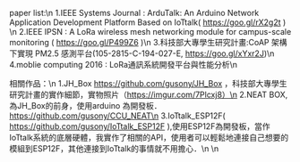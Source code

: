 paper list:\n
1.IEEE Systems Journal : ArduTalk: An Arduino Network Application Development Platform Based on IoTtalk( https://goo.gl/rX2g2t ) \n
2.IEEE IPSN : A LoRa wireless mesh networking module for campus-scale monitoring ( https://goo.gl/P499Z6 )\n
3.科技部大專學生研究計畫:CoAP 架構下實現 PM2.5 感測平台(105-2815-C-194-027-E, https://goo.gl/xYxr2J)\n
4.moblie computing 2016 : LoRa通訊系統開發平台與性能分析\n

相關作品：\n
1.JH_Box https://github.com/gusony/JH_Box ，科技部大專學生研究計畫的實作細節，實物照片（https://imgur.com/7Plcxj8）\n
2.NEAT BOX,為JH_Box的前身，使用arduino 為開發板．https://github.com/gusony/CCU_NEAT\n
3.IoTtalk_ESP12F( https://github.com/gusony/IoTtalk_ESP12F ),使用ESP12F為開發板，當作IoTtalk系統的底層硬體，我實作了相關的API，使用者可以輕鬆地連接自己想要的模組到ESP12F，其他連接到IoTtalk的事情就不用擔心．\n
\n
